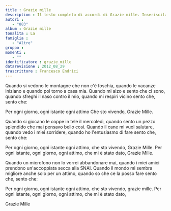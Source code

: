 ```yaml
--- 
title : Grazie mille
description : Il testo completo di accordi di Grazie mille. Inseriscila nel tuo canzoniere!
autori : 
   - "883"
album : Grazie mille
tonalita : La
famiglia : 
   - "Altre"
gruppo : 
momenti : 
   - ""
identificatore : grazie_mille
datarevisione : 2012_08_29
trascrittore : Francesco Endrici
--- 
```




 Quando si vedono le montagne che non c'è foschia,
quando le vacanze iniziano e quando poi torno a casa mia.
Quando mi alzo e sento che ci sono,
quando sfreghi il naso contro il mio,
quando mi respiri vicino
sento che, sento che:


Per ogni giorno, ogni istante ogni attimo
Che sto vivendo, Grazie Mille.


Quando si giocano le coppe in tele il mercoledì,
quando sento un pezzo splendido che mai pensavo bello così.
Quando il cane mi vuol salutare,
quando vedo i miei sorridere,
quando ho l'entusiasmo di fare
sento che, sento che:


Per ogni giorno, ogni istante ogni attimo,
che sto vivendo, Grazie Mille.
Per ogni istante, ogni giorno, ogni attimo,
che mi è stato dato, Grazie Mille.


Quando un microfono non lo vorrei abbandonare mai,
quando i miei amici prendono un'accoppiata secca alla SNAI.
Quando il mondo mi sembra migliore
anche solo per un attimo,
quando so che ce la posso fare
sento che, sento che:


Per ogni giorno, ogni istante ogni attimo,
che sto vivendo, grazie mille.
Per ogni istante, ogni giorno, ogni attimo,
che mi è stato dato,


Grazie Mille 


